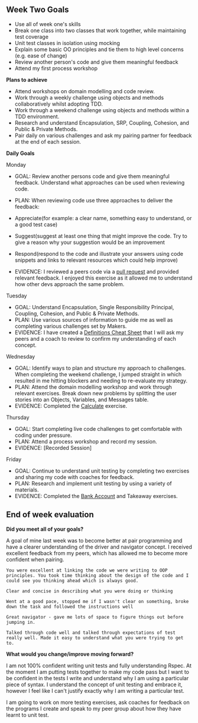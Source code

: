 ## Week Two Goals

- Use all of week one's skills 
- Break one class into two classes that work together, while maintaining test coverage
- Unit test classes in isolation using mocking
- Explain some basic OO principles and tie them to high level concerns (e.g. ease of change)
- Review another person's code and give them meaningful feedback
- Attend my first process workshop


**Plans to achieve**

- Attend workshops on domain modelling and code review.
- Work through a weekly challenge using objects and methods collaboratively whilst adopting TDD.
- Work through a weekend challenge using objects and methods within a TDD environment.
- Research and understand Encapsulation, SRP, Coupling, Cohesion, and Public & Private Methods.
- Pair daily on various challenges and ask my pairing partner for feedback at the end of each session.

**Daily Goals**

Monday

- GOAL: Review another persons code and give them meaningful feedback. Understand what approaches can be used when reviewing code. 
- PLAN:  When reviewing code use three approaches to deliver the feedback: 

- Appreciate(for example: a clear name, something easy to understand, or a good test case)
- Suggest(suggest at least one thing that might improve the code. Try to give a reason why your suggestion would be an improvement
- Respond(respond to the code and illustrate your answers using code snippets and links to relevant resources which could help improve)

- EVIDENCE: I reviewed a peers code via a [pull request](https://github.com/makersacademy/airport_challenge/pull/1809) and provided relevant feedback. I enjoyed this exercise as it allowed me to understand how other devs approach the same problem. 

Tuesday

- GOAL: Understand Encapsulation, Single Responsibility Principal, Coupling, Cohesion, and Public & Private Methods.
- PLAN: Use various sources of information to guide me as well as completing various challenges set by Makers.
- EVIDENCE: I have created a [Definitions Cheat Sheet](https://docs.google.com/document/d/1z74SrdndxfJ929KgbYR3Vx4SVe0gjS1KBG1_yDnJPLE/edit) that I will ask my peers and a coach to review to confirm my understanding of each concept.

Wednesday

- GOAL: Identify ways to plan and structure my approach to challenges. When completing the weekend challenge, I jumped straight in which resulted in me hitting blockers and needing to re-evaluate my strategy.
- PLAN: Attend the domain modelling workshop and work through relevant exercises. Break down new problems by splitting the user stories into an Objects, Variables, and Messages table.
- EVIDENCE: Completed the [Calculate](https://github.com/RichEwin/calculate/tree/master) exercise.

Thursday

- GOAL: Start completing live code challenges to get comfortable with coding under pressure.
- PLAN: Attend a process workshop and record my session.
- EVIDENCE: [Recorded Session]

Friday

- GOAL: Continue to understand unit testing by completing two exercises and sharing my code with coaches for feedback.
- PLAN: Research and implement unit testing by using a variety of materials. 
- EVIDENCE: Completed the [Bank Account](https://github.com/RichEwin/bank_account/blob/master/README.md) and Takeaway exercises.

## End of week evaluation 

**Did you meet all of your goals?**

A goal of mine last week was to become better at pair programming and have a clearer understanding of the driver and navigator concept. I received excellent feedback from my peers, which has allowed me to become more confident when pairing. 

```
You were excellent at linking the code we were writing to OOP principles. You took time thinking about the design of the code and I could see you thinking ahead which is always good.
```

```
Clear and concise in describing what you were doing or thinking
```

```
Went at a good pace, stopped me if I wasn't clear on something, broke down the task and followed the instructions well
```

```
Great navigator - gave me lots of space to figure things out before jumping in.
```

```
Talked through code well and talked through expectations of test really well. Made it easy to understand what you were trying to get to.
```

**What would you change/improve moving forward?**

I am not 100% confident writing unit tests and fully understanding Rspec. At the moment I am putting tests together to make my code pass but I want to be confident in the tests I write and understand why I am using a particular piece of syntax. I understand the concept of unit testing and embrace it, however I feel like I can't justify exactly why I am writing a particular test. 

I am going to work on more testing exercises, ask coaches for feedback on the programs I create and speak to my peer group about how they have learnt to unit test.
